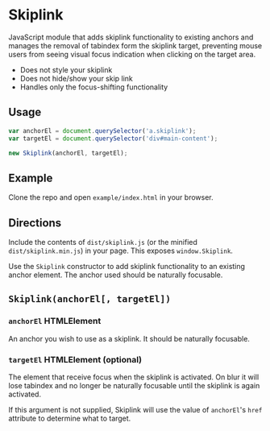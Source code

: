 # Skiplink

JavaScript module that adds skiplink functionality to existing anchors and manages the removal of tabindex form the skiplink target, preventing mouse users from seeing visual focus indication when clicking on the target area.

- Does not style your skiplink
- Does not hide/show your skip link
- Handles only the focus-shifting functionality

## Usage

```js
var anchorEl = document.querySelector('a.skiplink');
var targetEl = document.querySelector('div#main-content');

new Skiplink(anchorEl, targetEl);
```

## Example

Clone the repo and open `example/index.html` in your browser.

## Directions

Include the contents of `dist/skiplink.js` (or the minified `dist/skiplink.min.js`) in your page. This exposes `window.Skiplink`.

Use the `Skiplink` constructor to add skiplink functionality to an existing anchor element. The anchor used should be naturally focusable.

## `Skiplink(anchorEl[, targetEl])`

### `anchorEl` HTMLElement

An anchor you wish to use as a skiplink. It should be naturally focusable.

### `targetEl` HTMLElement (optional)

The element that receive focus when the skiplink is activated. On blur it will lose tabindex and no longer be naturally focusable until the skiplink is again activated.

If this argument is not supplied, Skiplink will use the value of `anchorEl`'s `href` attribute to determine what to target.